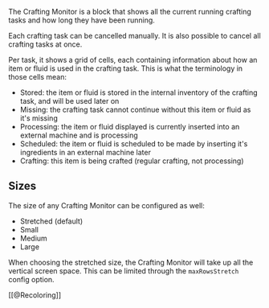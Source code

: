 The Crafting Monitor is a block that shows all the current running crafting tasks and how long they have been running.

Each crafting task can be cancelled manually. It is also possible to cancel all crafting tasks at once.

Per task, it shows a grid of cells, each containing information about how an item or fluid is used in the crafting task. This is what the terminology in those cells mean:

- Stored: the item or fluid is stored in the internal inventory of the crafting task, and will be used later on
- Missing: the crafting task cannot continue without this item or fluid as it's missing
- Processing: the item or fluid displayed is currently inserted into an external machine and is processing
- Scheduled: the item or fluid is scheduled to be made by inserting it's ingredients in an external machine later
- Crafting: this item is being crafted (regular crafting, not processing)

## Sizes
The size of any Crafting Monitor can be configured as well:

- Stretched (default)
- Small
- Medium
- Large

When choosing the stretched size, the Crafting Monitor will take up all the vertical screen space. This can be limited through the `maxRowsStretch` config option.

[[@Recoloring]]